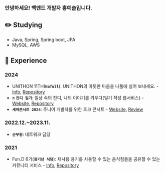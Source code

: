 ### 안녕하세요! 백엔드 개발자 홍예슬입니다.

## ✏️ Studying
- Java, Spring, Spring boot, JPA
- MySQL, AWS

## 🌱 Experience

### 2024

- UNITHON 11TH(**`Nafull`**): UNITHON의 따뜻한 마음을 나풀에 실어 보내세요. - [Info](https://www.unit.center/5d50ebd0-5884-4ef8-a066-e9d7d3f083c7), [Repository](https://github.com/NafullNafull/Nafull-server)
- 🔛 **`잔디 일기`**: 일상 속의 잔디, 나의 이야기를 키우다(일기 작성 웹서비스) - [Website](https://grassdiary.site/), [Repository](https://github.com/CHZZK-Study/Grass-Diary-Server)
- **`새싹콘서트 2024`**: 주니어 개발자를 위한 토크 콘서트 - [Website](https://sskcon2024.vercel.app/), [Review](https://yeseul-dev.tistory.com/6)


### 2022.12.~2023.11.
- **`군무원`**: 네트워크 담당

### 2021
- Fun.D 6기(**`용기낸 식당`**): 재사용 용기를 사용할 수 있는 음식점들을 공유할 수 있는 커뮤니티 서비스 - [Info](https://koreashe.org/board/?mode=view&post_id=4130), [Repository](https://github.com/ContainerRestaurant/ContainerRestaurant-Server)
